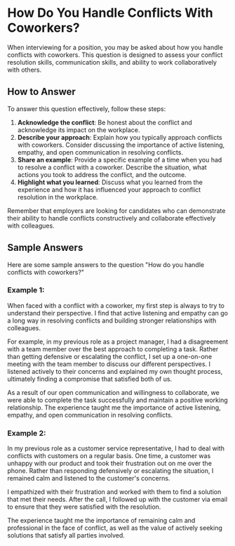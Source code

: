 How Do You Handle Conflicts With Coworkers?
================================================================

When interviewing for a position, you may be asked about how you handle conflicts with coworkers. This question is designed to assess your conflict resolution skills, communication skills, and ability to work collaboratively with others.

How to Answer
-------------

To answer this question effectively, follow these steps:

1. **Acknowledge the conflict**: Be honest about the conflict and acknowledge its impact on the workplace.
2. **Describe your approach**: Explain how you typically approach conflicts with coworkers. Consider discussing the importance of active listening, empathy, and open communication in resolving conflicts.
3. **Share an example**: Provide a specific example of a time when you had to resolve a conflict with a coworker. Describe the situation, what actions you took to address the conflict, and the outcome.
4. **Highlight what you learned**: Discuss what you learned from the experience and how it has influenced your approach to conflict resolution in the workplace.

Remember that employers are looking for candidates who can demonstrate their ability to handle conflicts constructively and collaborate effectively with colleagues.

Sample Answers
--------------

Here are some sample answers to the question "How do you handle conflicts with coworkers?"

### Example 1:

When faced with a conflict with a coworker, my first step is always to try to understand their perspective. I find that active listening and empathy can go a long way in resolving conflicts and building stronger relationships with colleagues.

For example, in my previous role as a project manager, I had a disagreement with a team member over the best approach to completing a task. Rather than getting defensive or escalating the conflict, I set up a one-on-one meeting with the team member to discuss our different perspectives. I listened actively to their concerns and explained my own thought process, ultimately finding a compromise that satisfied both of us.

As a result of our open communication and willingness to collaborate, we were able to complete the task successfully and maintain a positive working relationship. The experience taught me the importance of active listening, empathy, and open communication in resolving conflicts.

### Example 2:

In my previous role as a customer service representative, I had to deal with conflicts with customers on a regular basis. One time, a customer was unhappy with our product and took their frustration out on me over the phone. Rather than responding defensively or escalating the situation, I remained calm and listened to the customer's concerns.

I empathized with their frustration and worked with them to find a solution that met their needs. After the call, I followed up with the customer via email to ensure that they were satisfied with the resolution.

The experience taught me the importance of remaining calm and professional in the face of conflict, as well as the value of actively seeking solutions that satisfy all parties involved.
